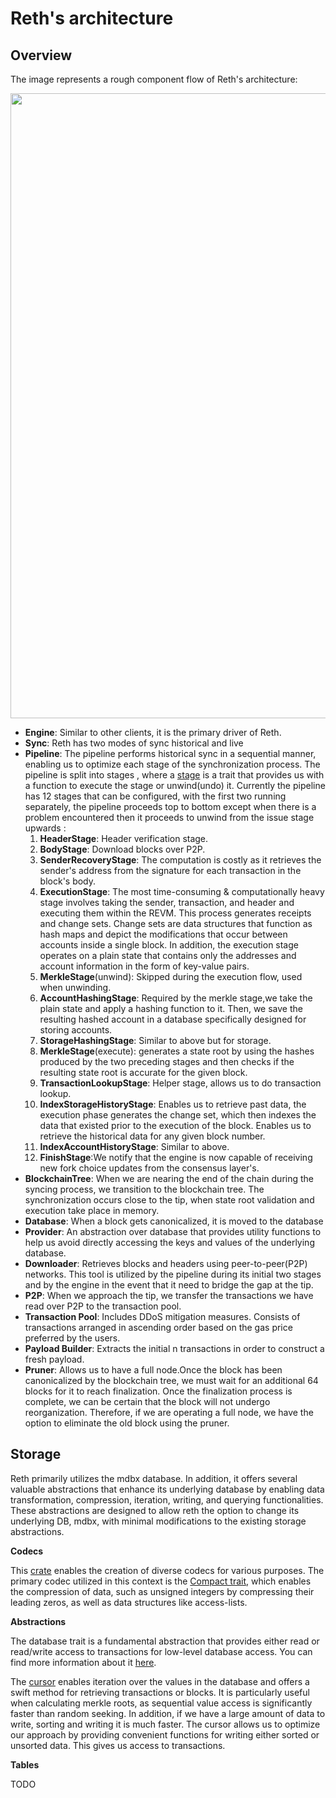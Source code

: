 # Reth's architecture

## Overview

The image represents a rough component flow of Reth's architecture:

<img src="images/el-architecture/reth-architecture-overview.png" width="1000"/>

- **Engine**: Similar to other clients, it is the primary driver of Reth.
- **Sync**: Reth has two modes of sync historical and live
- **Pipeline**: The pipeline performs historical sync in a sequential manner, enabling us to optimize each stage of the synchronization process. The pipeline is split into stages , where a [stage](https://paradigmxyz.github.io/reth/docs/reth_stages/trait.Stage.html) is a trait that provides us with a function to execute the stage or unwind(undo) it. Currently the pipeline has 12 stages that can be configured, with the first two running separately, the pipeline proceeds top to bottom except when there is a problem encountered then it proceeds to unwind from the issue stage upwards :
  1. **HeaderStage**: Header verification stage.
  2. **BodyStage**: Download blocks over P2P.
  3. **SenderRecoveryStage**: The computation is costly as it retrieves the sender's address from the signature for each transaction in the block's body.
  4. **ExecutionStage**: The most time-consuming & computationally heavy stage involves taking the sender, transaction, and header and executing them within the REVM. This process generates receipts and change sets. Change sets are data structures that function as hash maps and depict the modifications that occur between accounts inside a single block. In addition, the execution stage operates on a plain state that contains only the addresses and account information in the form of key-value pairs.
  5. **MerkleStage**(unwind): Skipped during the execution flow, used when unwinding.
  6. **AccountHashingStage**: Required by the merkle stage,we take the plain state and apply a hashing function to it. Then, we save the resulting hashed account in a database specifically designed for storing accounts.
  7. **StorageHashingStage**: Similar to above but for storage.
  8. **MerkleStage**(execute): generates a state root by using the hashes produced by the two preceding stages and then checks if the resulting state root is accurate for the given block.
  9. **TransactionLookupStage**: Helper stage, allows us to do transaction lookup.
  10. **IndexStorageHistoryStage**: Enables us to retrieve past data, the execution phase generates the change set, which then indexes the data that existed prior to the execution of the block. Enables us to retrieve the historical data for any given block number.
  11. **IndexAccountHistoryStage**: Similar to above.
  12. **FinishStage**:We notify that the engine is now capable of receiving new fork choice updates from the consensus layer's.
- **BlockchainTree**: When we are nearing the end of the chain during the syncing process, we transition to the blockchain tree. The synchronization occurs close to the tip, when state root validation and execution take place in memory.
- **Database**: When a block gets canonicalized, it is moved to the database
- **Provider**: An abstraction over database that provides utility functions to help us avoid directly accessing the keys and values of the underlying database.
- **Downloader**: Retrieves blocks and headers using peer-to-peer(P2P) networks. This tool is utilized by the pipeline during its initial two stages and by the engine in the event that it need to bridge the gap at the tip.
- **P2P**: When we approach the tip, we transfer the transactions we have read over P2P to the transaction pool.
- **Transaction Pool**: Includes DDoS mitigation measures. Consists of transactions arranged in ascending order based on the gas price preferred by the users.
- **Payload Builder**: Extracts the initial n transactions in order to construct a fresh payload.
- **Pruner**: Allows us to have a full node.Once the block has been canonicalized by the blockchain tree, we must wait for an additional 64 blocks for it to reach finalization. Once the finalization process is complete, we can be certain that the block will not undergo reorganization. Therefore, if we are operating a full node, we have the option to eliminate the old block using the pruner.

## Storage

Reth primarily utilizes the mdbx database. In addition, it offers several valuable abstractions that enhance its underlying database by enabling data transformation, compression, iteration, writing, and querying functionalities. These abstractions are designed to allow reth the option to change its underlying DB, mdbx, with minimal modifications to the existing storage abstractions.

**Codecs**

This [crate](https://github.com/paradigmxyz/reth/tree/main/crates/storage/codecs) enables the creation of diverse codecs for various purposes. The primary codec utilized in this context is the [Compact trait](https://github.com/paradigmxyz/reth/blob/6d7cd53ad25f0b79c89fd60a4db2a0f2fe097efe/crates/storage/codecs/src/lib.rs#L43), which enables the compression of data, such as unsigned integers by compressing their leading zeros, as well as data structures like access-lists.

**Abstractions**

The database trait is a fundamental abstraction that provides either read or read/write access to transactions for low-level database access. You can find more information about it [here](https://github.com/paradigmxyz/reth/blob/e158542d31bf576e8a6b6e61337b62f9839734cf/crates/storage/db/src/abstraction/database.rs#L12).

The [cursor](https://github.com/paradigmxyz/reth/blob/e158542d31bf576e8a6b6e61337b62f9839734cf/crates/storage/db/src/abstraction/cursor.rs#L13) enables iteration over the values in the database and offers a swift method for retrieving transactions or blocks. It is particularly useful when calculating merkle roots, as sequential value access is significantly faster than random seeking. In addition, if we have a large amount of data to write, sorting and writing it is much faster. The cursor allows us to optimize our approach by providing convenient functions for writing either sorted or unsorted data. This gives us access to transactions.

**Tables**

TODO
